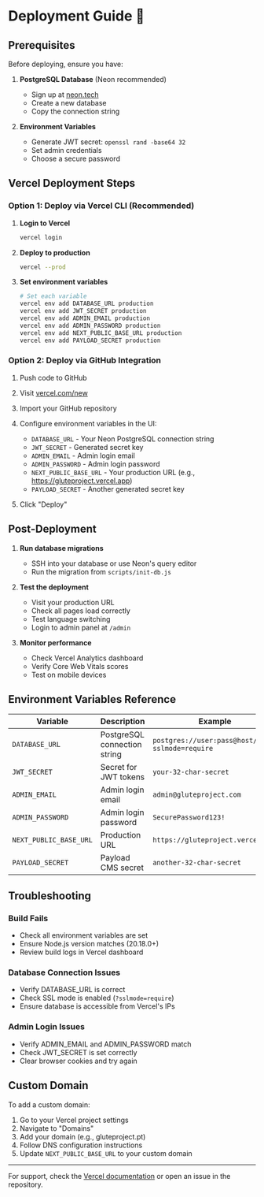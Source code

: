 # Deployment Guide 🚀

## Prerequisites

Before deploying, ensure you have:

1. **PostgreSQL Database** (Neon recommended)
   - Sign up at [neon.tech](https://neon.tech)
   - Create a new database
   - Copy the connection string

2. **Environment Variables**
   - Generate JWT secret: `openssl rand -base64 32`
   - Set admin credentials
   - Choose a secure password

## Vercel Deployment Steps

### Option 1: Deploy via Vercel CLI (Recommended)

1. **Login to Vercel**
   ```bash
   vercel login
   ```

2. **Deploy to production**
   ```bash
   vercel --prod
   ```

3. **Set environment variables**
   ```bash
   # Set each variable
   vercel env add DATABASE_URL production
   vercel env add JWT_SECRET production
   vercel env add ADMIN_EMAIL production
   vercel env add ADMIN_PASSWORD production
   vercel env add NEXT_PUBLIC_BASE_URL production
   vercel env add PAYLOAD_SECRET production
   ```

### Option 2: Deploy via GitHub Integration

1. Push code to GitHub
2. Visit [vercel.com/new](https://vercel.com/new)
3. Import your GitHub repository
4. Configure environment variables in the UI:
   - `DATABASE_URL` - Your Neon PostgreSQL connection string
   - `JWT_SECRET` - Generated secret key
   - `ADMIN_EMAIL` - Admin login email
   - `ADMIN_PASSWORD` - Admin login password
   - `NEXT_PUBLIC_BASE_URL` - Your production URL (e.g., https://gluteproject.vercel.app)
   - `PAYLOAD_SECRET` - Another generated secret key

5. Click "Deploy"

## Post-Deployment

1. **Run database migrations**
   - SSH into your database or use Neon's query editor
   - Run the migration from `scripts/init-db.js`

2. **Test the deployment**
   - Visit your production URL
   - Check all pages load correctly
   - Test language switching
   - Login to admin panel at `/admin`

3. **Monitor performance**
   - Check Vercel Analytics dashboard
   - Verify Core Web Vitals scores
   - Test on mobile devices

## Environment Variables Reference

| Variable | Description | Example |
|----------|-------------|---------|
| `DATABASE_URL` | PostgreSQL connection string | `postgres://user:pass@host/db?sslmode=require` |
| `JWT_SECRET` | Secret for JWT tokens | `your-32-char-secret` |
| `ADMIN_EMAIL` | Admin login email | `admin@gluteproject.com` |
| `ADMIN_PASSWORD` | Admin login password | `SecurePassword123!` |
| `NEXT_PUBLIC_BASE_URL` | Production URL | `https://gluteproject.vercel.app` |
| `PAYLOAD_SECRET` | Payload CMS secret | `another-32-char-secret` |

## Troubleshooting

### Build Fails
- Check all environment variables are set
- Ensure Node.js version matches (20.18.0+)
- Review build logs in Vercel dashboard

### Database Connection Issues
- Verify DATABASE_URL is correct
- Check SSL mode is enabled (`?sslmode=require`)
- Ensure database is accessible from Vercel's IPs

### Admin Login Issues
- Verify ADMIN_EMAIL and ADMIN_PASSWORD match
- Check JWT_SECRET is set correctly
- Clear browser cookies and try again

## Custom Domain

To add a custom domain:

1. Go to your Vercel project settings
2. Navigate to "Domains"
3. Add your domain (e.g., gluteproject.pt)
4. Follow DNS configuration instructions
5. Update `NEXT_PUBLIC_BASE_URL` to your custom domain

---

For support, check the [Vercel documentation](https://vercel.com/docs) or open an issue in the repository.